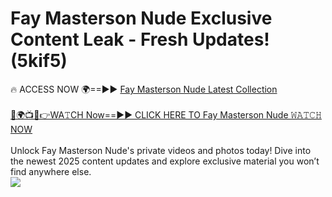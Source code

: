 # Fay Masterson Nude Exclusive Content Leak - Fresh Updates! (5kif5)

🔥 ACCESS NOW 🌍==►► <a href="https://tinyurl.com/yc657z5k" rel="nofollow">Fay Masterson Nude Latest Collection</a>
<br><br>
[🔴🌍📺📱👉WA𝚃CH Now==►► CLICK HERE TO Fay Masterson Nude 𝚆𝙰𝚃𝙲𝙷 NOW](https://tinyurl.com/yc657z5k)
<br><br>
Unlock Fay Masterson Nude's private videos and photos today! Dive into the newest 2025 content updates and explore exclusive material you won’t find anywhere else.
<br>
<a href="https://tinyurl.com/yc657z5k" rel="nofollow" data-target="animated-image.originalLink"><img src="https://camo.githubusercontent.com/8a4f000d20f83aca3bf7ec5f350d767afa0574a8a352519fd8cfa583a6f93a33/68747470733a2f2f692e696d6775722e636f6d2f644a486b345a712e676966" data-canonical-src="https://i.imgur.com/dJHk4Zq.gif" style="max-width: 100%; display: inline-block;" data-target="animated-image.originalImage"></a>
<br>
